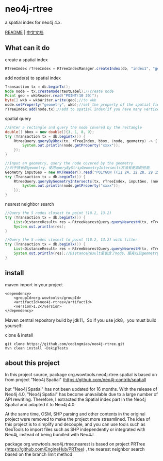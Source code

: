 # neo4j-rtree
a spatial index for neo4j 4.x.

[README](README.md) | [中文文档](README_zh.md)

## What can it do

create a spatial index
~~~java
RTreeIndex rTreeIndex = RTreeIndexManager.createIndex(db, "index1", "geometry", 64);
~~~


add node(s) to spatial index
~~~java
Transaction tx = db.beginTx();
Node node = tx.createNode(testLabel);//create node
Point geo = wkbReader.read("POINT(10 20)");
byte[] wkb = wkbWriter.write(geo);//to wkb
node.setProperty("geometry", wkb);//set the property of the spatial field
rTreeIndex.add(node,tx);//add to spatial index(if you have many vertices, add as list for efficiency)

~~~

spatial query
~~~java
//Enter a rectangle and query the node covered by the rectangle
double[] bbox = new double[]{3, 1, 8, 9};
try (Transaction tx = db.beginTx()) {
    RtreeQuery.queryByBbox(tx, rTreeIndex, bbox, (node, geometry) -> {
        System.out.println(node.getProperty("xxxx"));
    });
}
~~~

~~~java
//Input an geometry, query the node covered by the geometry
//对于狭长的geometry，使用queryByStripGeometryIntersects方法有更高的性能
Geometry inputGeo = new WKTReader().read("POLYGON ((11 24, 22 28, 29 15, 11 24))");
try (Transaction tx = db.beginTx()) {
    RtreeQuery.queryByGeometryIntersects(tx, rTreeIndex, inputGeo, (node, geometry) -> {
        System.out.println(node.getProperty("xxxx"));
    });
}
~~~

nearest neighbor search
~~~java
//Query the 5 nodes closest to point (10.2, 13.2)
try (Transaction tx = db.beginTx()) {
    List<DistanceResult> res = RtreeNearestQuery.queryNearestN(tx, rTreeIndex, 10.2, 13.2, 5, (node, geometry) -> true);
    System.out.println(res);
}

~~~
~~~java
//Query the 5 nodes closest to point (10.2, 13.2) with filter
try (Transaction tx = db.beginTx()) {
    List<DistanceResult> res = RtreeNearestQuery.queryNearestN(tx, rTreeIndex, 10.2, 13.2, 5, (node, geometry) -> geometry.getCoordinate().x<10);
    System.out.println(res);//DistanceResult里包含了node、距离以及geometry，详见测试用例
}
~~~



## install


maven import in your project
```
<dependency>
    <groupId>org.wowtools</groupId>
    <artifactId>neo4j-rtree</artifactId>
    <version>1.2</version>
</dependency>
```
Maven central repository build by jdk11，So if you use jdk8，you must build yourself:

clone & install

```
git clone https://github.com/codingmiao/neo4j-rtree.git
mvn clean install -DskipTests

```


## about this project
In this project source, package org.wowtools.neo4j.rtree.spatial is based on from project "Neo4j Spatial" (https://github.com/neo4j-contrib/spatial)

but "Neo4j Spatial" has not been updated for 16 months. With the release of Neo4j 4.0, "Neo4j Spatial" has become unavailable due to a large number of API rewriting.
Therefore, I extracted the Spatial index part in the Neo4j Spatial and adapted it to Neo4j 4.0.

At the same time, OSM, SHP parsing and other contents in the original project were removed to make the project more streamlined. 
The idea of this project is to simplify and decouple, and you can use tools such as GeoTools to import files such as SHP independently or integrated with Neo4j, instead of being bundled with Neo4J.

package org.wowtools.neo4j.rtree.nearest is based on project PRTree (https://github.com/EngineHub/PRTree)
, the nearest neighbor search based on the branch limit method
